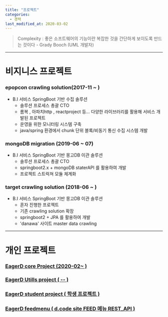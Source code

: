 ```yaml
---
title: "프로젝트"
categories: 
  - 경력
last_modified_at: 2020-03-02
---
```

> Complexity : 좋은 소프트웨어의 기능이란 복잡한 것을 간단하게 보이도록 만드는 것이다 - Grady Booch (UML 개발자)
---------------------------------------------------------------

# 비지니스 프로젝트 

### epopcon crawling solution(2017-11 ~ )
* B.I 서비스 SpringBoot 기반 수집 솔루션
  - 솔루션 프로세스 총괄 CTO
  - 롬복 , 아파치http , reactproject 등... 다양한 라이브러리를 활용해 서비스 개발된 프로젝트
  - 운영을 위한 모니터링 시스템 구축
  - java/spring 환경에서 chunk 단위 블록/비동기 통신 수집 시스템 개발
  
  
### mongoDB migration (2019-06 ~ 07)
* B.I 서비스 SpringBoot 기반 몽고DB 이관 솔루션
  - 솔루션 프로세스 총괄 CTO
  - springboot2.x + mongoDB staterAPI 를 활용하여 개발
  - 프로젝트 스트럭쳐 모듈 체계화 
  
  
### target crawling solution (2018-06 ~ )
* B.I 서비스 SpringBoot 기반 몽고DB 이관 솔루션
  - 혼자 진행한 프로젝트
  - 기존 crawling solution 확장
  - springboot2 + JPA 를 활용하여 개발
  - 'danawa' 사이트 master data crawling 

-----------------------------------------------------

# 개인 프로젝트

### [EagerD core Project (2020-02~ )](https://github.com/sangeun1529/EagerD)

### [EagerD Utills project ( -- )](https://github.com/sangeun1529/EDUtills)

### [EagerD student project ( 학생 프로젝트 )](https://github.com/sangeun1529/sangeun1529.github.io/blob/master/assets/ppt/%ED%94%84%EB%A1%9C%EC%A0%9D%ED%8A%B8.pptx?raw=true)

### [EagerD feedmenu ( d.code site FEED 메뉴 REST_API )](https://github.com/sangeun1529/feed)




